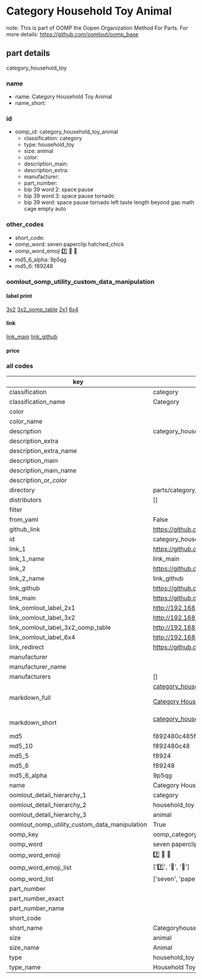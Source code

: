 # Category Household Toy Animal  

note: This is part of OOMP the Oopen Organization Method For Parts. For more details: https://github.com/oomlout/oomp_base

##  part details
  



category_household_toy



### name
* name: Category Household Toy Animal
* name_short: 
### id
* oomp_id: category_household_toy_animal
  * classification: category
  * type: household_toy
  * size: animal
  * color: 
  * description_main: 
  * description_extra: 
  * manufacturer: 
  * part_number: 
  * bip 39 word 2: space pause
  * bip 39 word 3: space pause tornado
  * bip 39 word: space pause tornado left taste length beyond gap math cage empty auto

### other_codes
* short_code: 
* oomp_word: seven paperclip hatched_chick
* oomp_word_emoji :seven: :paperclip: :hatched_chick:
* md5_6_alpha: 9p5qg
* md5_6: f89248






### oomlout_oomp_utility_custom_data_manipulation
#### label print
[3x2](http://192.168.1.245:1112/?label=oomp%209p5qg)
[3x2_oomp_table](http://192.168.1.108:1112/?label=oomp%209p5qg)
[2x1](http://192.168.1.242:1112/?label=oomp%209p5qg)
[6x4](http://192.168.1.55:1112/?label=oomp%209p5qg)    

#### link

[link_main](https://github.com/oomlout/oomlout_oomp_version_1_messy/tree/main/parts/category_household_toy_animal) [link_github](https://github.com/oomlout/oomlout_oomp_version_1_messy/tree/main/parts/category_household_toy_animal)                             

#### price







### all codes 
| key | value |  
| --- | --- |  
| classification | category |  
| classification_name | Category |  
| color |  |  
| color_name |  |  
| description | category_household_toy |  
| description_extra |  |  
| description_extra_name |  |  
| description_main |  |  
| description_main_name |  |  
| description_or_color |   |  
| directory | parts/category_household_toy_animal |  
| distributors | [] |  
| filter |  |  
| from_yaml | False |  
| github_link | https://github.com/oomlout/oomlout_oomp_part_src/tree/main/parts/category_household_toy_animal |  
| id | category_household_toy_animal |  
| link_1 | https://github.com/oomlout/oomlout_oomp_version_1_messy/tree/main/parts/category_household_toy_animal |  
| link_1_name | link_main |  
| link_2 | https://github.com/oomlout/oomlout_oomp_version_1_messy/tree/main/parts/category_household_toy_animal |  
| link_2_name | link_github |  
| link_github | https://github.com/oomlout/oomlout_oomp_version_1_messy/tree/main/parts/category_household_toy_animal |  
| link_main | https://github.com/oomlout/oomlout_oomp_version_1_messy/tree/main/parts/category_household_toy_animal |  
| link_oomlout_label_2x1 | http://192.168.1.242:1112/?label=oomp%209p5qg |  
| link_oomlout_label_3x2 | http://192.168.1.245:1112/?label=oomp%209p5qg |  
| link_oomlout_label_3x2_oomp_table | http://192.168.1.108:1112/?label=oomp%209p5qg |  
| link_oomlout_label_6x4 | http://192.168.1.55:1112/?label=oomp%209p5qg |  
| link_redirect | https://github.com/oomlout/oomlout_oomp_version_1_messy/tree/main/parts/category_household_toy_animal |  
| manufacturer |  |  
| manufacturer_name |  |  
| manufacturers | [] |  
| markdown_full | [category_household_toy_animal](none)<br>[](none)<br>[Category Household Toy Animal](none)<br><br> |  
| markdown_short | [category_household_toy_animal](none)<br><br> |  
| md5 | f892480c485f42ba006f17f3cae85e82 |  
| md5_10 | f892480c48 |  
| md5_5 | f8924 |  
| md5_6 | f89248 |  
| md5_6_alpha | 9p5qg |  
| name | Category Household Toy Animal |  
| oomlout_detail_hierarchy_1 | category |  
| oomlout_detail_hierarchy_2 | household_toy |  
| oomlout_detail_hierarchy_3 | animal |  
| oomlout_oomp_utility_custom_data_manipulation | True |  
| oomp_key | oomp_category_household_toy_animal |  
| oomp_word | seven paperclip hatched_chick |  
| oomp_word_emoji | :seven: :paperclip: :hatched_chick: |  
| oomp_word_emoji_list | [':seven:', ':paperclip:', ':hatched_chick:'] |  
| oomp_word_list | ['seven', 'paperclip', 'hatched_chick'] |  
| part_number |  |  
| part_number_exact |  |  
| part_number_name |  |  
| short_code |  |  
| short_name | Categoryhouseholdtoy |  
| size | animal |  
| size_name | Animal |  
| type | household_toy |  
| type_name | Household Toy |  
